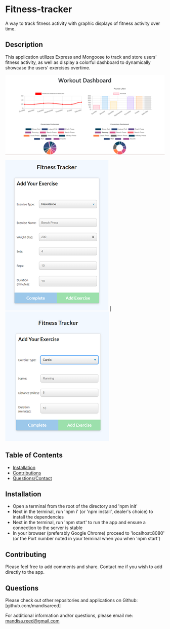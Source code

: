 # Fitness-tracker
A way to track fitness activity with graphic displays of fitness activity over time.

## Description
This application utilizes Express and Mongoose to track and store users' fitness activity, as well as display a colorful dashboard to dynamically showcase the users' exercises overtime.

![Dashboard](/img/dashboardscreenshot.PNG)

![Resistance Logger](/img/resistancelogger.PNG) | ![Cardio Logger](/img/cardiologger.PNG)



## Table of Contents
* [Installation](https://github.com/mandisareed/cli-nodejs/blob/master/readme.md#installation)
* [Contributions](https://github.com/mandisareed/cli-nodejs/blob/master/readme.md#contributing)
* [Questions/Contact](https://github.com/mandisareed/cli-nodejs/blob/master/readme.md#questions)


## Installation
* Open a terminal from the root of the directory and 'npm init'
* Next in the terminal, run 'npm i' (or 'npm install', dealer's choice) to install the dependencies
* Next in the terminal, run 'npm start' to run the app and ensure a connection to the server is stable
* In your browser (preferably Google Chrome) proceed to 'localhost:8080' (or the Port number noted in your terminal when you when 'npm start')


## Contributing
Please feel free to add comments and share. Contact me if you wish to add directly to the app.


## Questions
Please check out other repositories and applications on Github:
[github.com/mandisareed]

For additional information and/or questions, please email me:
mandisa.reed@gmail.com
